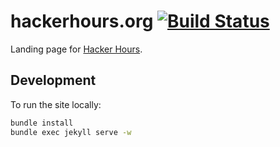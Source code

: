 # hackerhours.org [![Build Status](https://travis-ci.org/afeld/hackerhours.org.svg?branch=gh-pages)](https://travis-ci.org/afeld/hackerhours.org)

Landing page for [Hacker Hours](http://www.meetup.com/hackerhours/).

## Development

To run the site locally:

```bash
bundle install
bundle exec jekyll serve -w
```
